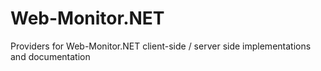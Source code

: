 Web-Monitor.NET
===============

Providers for Web-Monitor.NET client-side / server side implementations and documentation

